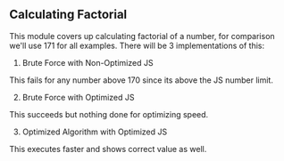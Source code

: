 ## Calculating Factorial

This module covers up calculating factorial of a number, for comparison we'll use 171 for all examples. There will be 3 implementations of this:

1. Brute Force with Non-Optimized JS

This fails for any number above 170 since its above the JS number limit.

2. Brute Force with Optimized JS

This succeeds but nothing done for optimizing speed.

3. Optimized Algorithm with Optimized JS

This executes faster and shows correct value as well.

